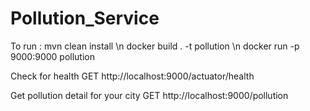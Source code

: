 # Pollution_Service

To run :
mvn clean install \n
docker build . -t pollution \n
docker run -p 9000:9000 pollution

Check for health
GET http://localhost:9000/actuator/health

Get pollution detail for your city
GET http://localhost:9000/pollution
